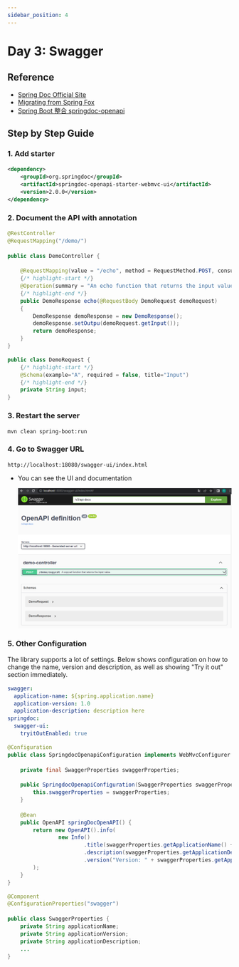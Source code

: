 ```yaml
---
sidebar_position: 4
---
```


# Day 3:  Swagger

## Reference

- [Spring Doc Official Site](https://springdoc.org/)
- [Migrating from Spring Fox](https://springdoc.org/migrating-from-springfox.html)
- [Spring Boot 整合 springdoc-openapi](https://blog.csdn.net/wangzhihao1994/article/details/108408595)

## Step by Step Guide

### 1. Add starter

```xml title="pom.xml"
<dependency>
    <groupId>org.springdoc</groupId>
    <artifactId>springdoc-openapi-starter-webmvc-ui</artifactId>
    <version>2.0.0</version>
</dependency>
```

### 2. Document the API with annotation

```java title="org.irushu.demo.web.controller.DemoController" showLineNumbers
@RestController
@RequestMapping("/demo/")

public class DemoController {

    @RequestMapping(value = "/echo", method = RequestMethod.POST, consumes = MediaType.APPLICATION_JSON_VALUE, produces = MediaType.APPLICATION_JSON_VALUE)
    {/* highlight-start */}
    @Operation(summary = "An echo function that returns the input value.", description = "The value in output is the same as the value in input.")
    {/* highlight-end */}
    public DemoResponse echo(@RequestBody DemoRequest demoRequest)
    {
        DemoResponse demoResponse = new DemoResponse();
        demoResponse.setOutpu(demoRequest.getInput());
        return demoResponse;
    }
}
```

```java title="org.irushu.demo.web.model.DemoRequest" showLineNumbers
public class DemoRequest {
    {/* highlight-start */}
    @Schema(example="A", required = false, title="Input")
    {/* highlight-end */}
    private String input;
}
```

### 3. Restart the server

```shell
mvn clean spring-boot:run
```

### 4.  Go to Swagger URL

```
http://localhost:18080/swagger-ui/index.html
```

-  You can see the UI and documentation 

    ![springdoc 1](/img/springboot/springdoc-swagger-1.PNG)

### 5. Other Configuration

The library supports a lot of settings. Below shows configuration on how to change the name, version and description, as well as showing "Try it out" section immediately. 

```yaml title=application.yml
swagger:
  application-name: ${spring.application.name}
  application-version: 1.0
  application-description: description here
springdoc:
  swagger-ui:
    tryitOutEnabled: true
```

```java title=SpringdocOpenapiConfiguration.java showLineNumbers
@Configuration
public class SpringdocOpenapiConfiguration implements WebMvcConfigurer {

    private final SwaggerProperties swaggerProperties;

    public SpringdocOpenapiConfiguration(SwaggerProperties swaggerProperties) {
        this.swaggerProperties = swaggerProperties;
    }

    @Bean
    public OpenAPI springDocOpenAPI() {
        return new OpenAPI().info(
                new Info()
                        .title(swaggerProperties.getApplicationName() + " API Documentation")
                        .description(swaggerProperties.getApplicationDescription())
                        .version("Version: " + swaggerProperties.getApplicationVersion())
        );
    }
}
```

```java title=SwaggerProperties.java showLineNumbers
@Component
@ConfigurationProperties("swagger")

public class SwaggerProperties {
    private String applicationName;
    private String applicationVersion;
    private String applicationDescription;
    ...
}
```